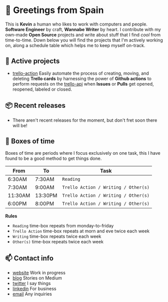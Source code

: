 # :wave: Greetings from Spain
This is **Kevin** a human who likes to work with computers and people. **Software Engineer** by craft, **Wannabe Writer** by heart. I contribute with my own-made **Open Source** projects and write about stuff that I find _cool_ from time-to-time. Down below you will find the projects that I'm actively working on, along a schedule table which helps me to keep myself on-track.

## :rocket: Active projects
- [trello-action] Easily automate the process of creating, moving, and deleting **Trello cards** by harnessing the power of **Github actions** to perform requests on the [trello-api] when **Issues** or **Pulls** get opened, reopened, labeled or closed.

## :package: Recent releases
- There aren't recent releases for the moment, but don't fret soon there will be!

## :calendar: Boxes of time
Boxes of time are periods where I focus exclusively on one task, this I have found to be a good method to get things done.

| From      | To        | Task                                  |
| --------- | --------- | ------------------------------------- |
| 6:30AM    | 7:30AM    | `Reading`                             |
| 7:30AM    | 9:00AM    | `Trello Action / Writing / Other(s)`  |
| 11:30AM   | 13:30PM   | `Trello Action / Writing / Other(s)`  |
| 6:00PM    | 8:00PM    | `Trello Action / Writing / Other(s)`  |

**Rules**
- `Reading` time-box repeats from monday-to-friday
- `Trello Action` time-box repeats at morn and eve twice each week
- `Writing` time-box repeats twice each week
- `Other(s)` time-box repeats twice each week

## :mailbox: Contact info
- [website] Work in progress
- [blog] Stories on Medium
- [twitter] I say things
- [linkedin] For business
- [email] Any inquiries

<!-- active projects -->
[trello-action]: https://github.com/ksrof/trello-action/

<!-- contact info  -->
[website]: https://github.com/ksrof/
[blog]: https://medium.com/@ksrof/
[twitter]: https://twitter.com/itsksrof/
[linkedin]: https://linkedin.com/in/ksrof/
[email]: mailto:kevinsunercontacto@gmail.com

<!-- others -->
[trello-api]: https://api.trello.com/

<!-- 
| From      | To        | Monday            | Tuesday           | Wednesday         | Thursday  | Friday    |
| --------- | --------- | ----------------- | ----------------- | ----------------- | --------- | --------- |
| 6:30AM    | 7:30AM    | Read              | Read              | Read              | Read      | Read      |
| 7:30AM    | 9:00AM    | [trello-action]   | Writing           | [trello-action]   | Writing   |           |
| 6:00PM    | 8:00PM    | [trello-action]   | Other(s)          | [trello-action]   | Other(s)  |           |
-->